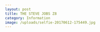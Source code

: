 ```yaml
---
layout: post
title: THE STEVE JOBS Z8
category: Information
image: /uploads/selfie-20170612-175449.jpg
---
```

